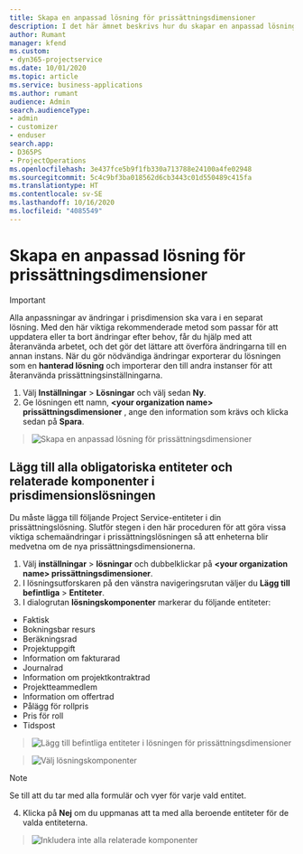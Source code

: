 ```yaml
---
title: Skapa en anpassad lösning för prissättningsdimensioner
description: I det här ämnet beskrivs hur du skapar en anpassad lösning när du skapar anpassade prisdimensioner.
author: Rumant
manager: kfend
ms.custom:
- dyn365-projectservice
ms.date: 10/01/2020
ms.topic: article
ms.service: business-applications
ms.author: rumant
audience: Admin
search.audienceType:
- admin
- customizer
- enduser
search.app:
- D365PS
- ProjectOperations
ms.openlocfilehash: 3e437fce5b9f1fb330a713788e24100a4fe02948
ms.sourcegitcommit: 5c4c9bf3ba018562d6cb3443c01d550489c415fa
ms.translationtype: HT
ms.contentlocale: sv-SE
ms.lasthandoff: 10/16/2020
ms.locfileid: "4085549"
---
```

# <a name="create-custom-solutions-for-pricing-dimensions"></a>Skapa en anpassad lösning för prissättningsdimensioner

> [!IMPORTANT]
> Alla anpassningar av ändringar i prisdimension ska vara i en separat lösning. Med den här viktiga rekommenderade metod som passar för att uppdatera eller ta bort ändringar efter behov, får du hjälp med att återanvända arbetet, och det gör det lättare att överföra ändringarna till en annan instans. När du gör nödvändiga ändringar exporterar du lösningen som en **hanterad lösning** och importerar den till andra instanser för att återanvända prissättningsinställningarna.

1. Välj **Inställningar** > **Lösningar** och välj sedan **Ny**. 
2. Ge lösningen ett namn, **\<your organization name> prissättningsdimensioner** , ange den information som krävs och klicka sedan på **Spara**.

> ![Skapa en anpassad lösning för prissättningsdimensioner](media/Creation-of-custom-pricing-dimension-solution.PNG)
  
## <a name="add-all-required-entities-and-related-components-to-the-pricing-dimension-solution"></a>Lägg till alla obligatoriska entiteter och relaterade komponenter i prisdimensionslösningen
Du måste lägga till följande Project Service-entiteter i din prissättningslösning. Slutför stegen i den här proceduren för att göra vissa viktiga schemaändringar i prissättningslösningen så att enheterna blir medvetna om de nya prissättningsdimensionerna.

1. Välj **inställningar** > **lösningar** och dubbelklickar på **\<your organization name> prissättningsdimensioner**. 
2. I lösningsutforskaren på den vänstra navigeringsrutan väljer du **Lägg till befintliga** > **Entiteter**.
3. I dialogrutan **lösningskomponenter** markerar du följande entiteter:

- Faktisk
- Bokningsbar resurs
- Beräkningsrad
- Projektuppgift
- Information om fakturarad
- Journalrad
- Information om projektkontraktrad
- Projektteammedlem
- Information om offertrad
- Pålägg för rollpris
- Pris för roll 
- Tidspost 

> ![Lägg till befintliga entiteter i lösningen för prissättningsdimensioner](media/Existing-entities-to-PD-solution.png)

> ![Välj lösningskomponenter](media/Dimension-Components.png)

> [!NOTE]
> Se till att du tar med alla formulär och vyer för varje vald entitet.

4. Klicka på **Nej** om du uppmanas att ta med alla beroende entiteter för de valda entiteterna.

> ![Inkludera inte alla relaterade komponenter](media/Do-not-include-required.png)


